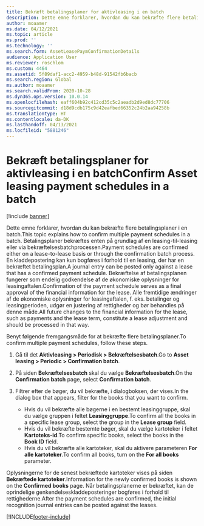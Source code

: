 ```yaml
---
title: Bekræft betalingsplaner for aktivleasing i en batch
description: Dette emne forklarer, hvordan du kan bekræfte flere betalingsplaner i en batch.
author: moaamer
ms.date: 04/12/2021
ms.topic: article
ms.prod: ''
ms.technology: ''
ms.search.form: AssetLeasePaymConfirmationDetails
audience: Application User
ms.reviewer: roschlom
ms.custom: 4464
ms.assetid: 5f89daf1-acc2-4959-b48d-91542fb6bacb
ms.search.region: Global
ms.author: moaamer
ms.search.validFrom: 2020-10-28
ms.dyn365.ops.version: 10.0.14
ms.openlocfilehash: eaff604b92c412cd35c5c2aeadb2d9ed8dc77706
ms.sourcegitcommit: d18d9cdb175c9d42eafbed66352c24b2aa94258b
ms.translationtype: HT
ms.contentlocale: da-DK
ms.lasthandoff: 04/13/2021
ms.locfileid: "5881246"
---
```

# <a name="confirm-asset-leasing-payment-schedules-in-a-batch"></a><span data-ttu-id="ac064-103">Bekræft betalingsplaner for aktivleasing i en batch</span><span class="sxs-lookup"><span data-stu-id="ac064-103">Confirm Asset leasing payment schedules in a batch</span></span>

[!include [banner](../includes/banner.md)]

<span data-ttu-id="ac064-104">Dette emne forklarer, hvordan du kan bekræfte flere betalingsplaner i en batch.</span><span class="sxs-lookup"><span data-stu-id="ac064-104">This topic explains how to confirm multiple payment schedules in a batch.</span></span> <span data-ttu-id="ac064-105">Betalingsplaner bekræftes enten på grundlag af en leasing-til-leasing eller via bekræftelsesbatchprocessen.</span><span class="sxs-lookup"><span data-stu-id="ac064-105">Payment schedules are confirmed either on a lease-to-lease basis or through the confirmation batch process.</span></span> <span data-ttu-id="ac064-106">En kladdepostering kan kun bogføres i forhold til en leasing, der har en bekræftet betalingsplan.</span><span class="sxs-lookup"><span data-stu-id="ac064-106">A journal entry can be posted only against a lease that has a confirmed payment schedule.</span></span> <span data-ttu-id="ac064-107">Bekræftelse af betalingsplanen fungerer som endelig godkendelse af de økonomiske oplysninger for leasingaftalen.</span><span class="sxs-lookup"><span data-stu-id="ac064-107">Confirmation of the payment schedule serves as a final approval of the financial information for the lease.</span></span> <span data-ttu-id="ac064-108">Alle fremtidige ændringer af de økonomiske oplysninger for leasingaftalen, f. eks. betalinger og leasingperioden, udgør en justering af rettigheder og bør behandles på denne måde.</span><span class="sxs-lookup"><span data-stu-id="ac064-108">All future changes to the financial information for the lease, such as payments and the lease term, constitute a lease adjustment and should be processed in that way.</span></span>

<span data-ttu-id="ac064-109">Benyt følgende fremgangsmåde for at bekræfte flere betalingsplaner.</span><span class="sxs-lookup"><span data-stu-id="ac064-109">To confirm multiple payment schedules, follow these steps.</span></span>

1. <span data-ttu-id="ac064-110">Gå til det **Aktivleasing \> Periodisk \> Bekræftelsesbatch**.</span><span class="sxs-lookup"><span data-stu-id="ac064-110">Go to **Asset leasing \> Periodic \> Confirmation batch**.</span></span>
2. <span data-ttu-id="ac064-111">På siden **Bekræftelsesbatch** skal du vælge **Bekræftelsesbatch**.</span><span class="sxs-lookup"><span data-stu-id="ac064-111">On the **Confirmation batch** page, select **Confirmation batch**.</span></span>
3. <span data-ttu-id="ac064-112">Filtrer efter de bøger, du vil bekræfte, i dialogboksen, der vises.</span><span class="sxs-lookup"><span data-stu-id="ac064-112">In the dialog box that appears, filter for the books that you want to confirm.</span></span>

    - <span data-ttu-id="ac064-113">Hvis du vil bekræfte alle bøgerne i en bestemt leasinggruppe, skal du vælge gruppen i feltet **Leasinggruppe**.</span><span class="sxs-lookup"><span data-stu-id="ac064-113">To confirm all the books in a specific lease group, select the group in the **Lease group** field.</span></span>
    - <span data-ttu-id="ac064-114">Hvis du vil bekræfte bestemte bøger, skal du vælge kartoteker i feltet **Kartoteks-id**.</span><span class="sxs-lookup"><span data-stu-id="ac064-114">To confirm specific books, select the books in the **Book ID** field.</span></span>
    - <span data-ttu-id="ac064-115">Hvis du vil bekræfte alle kartoteker, skal du aktivere parameteren **For alle kartoteker**.</span><span class="sxs-lookup"><span data-stu-id="ac064-115">To confirm all books, turn on the **For all books** parameter.</span></span>

<span data-ttu-id="ac064-116">Oplysningerne for de senest bekræftede kartoteker vises på siden **Bekræftede kartoteker**.</span><span class="sxs-lookup"><span data-stu-id="ac064-116">Information for the newly confirmed books is shown on the **Confirmed books** page.</span></span> <span data-ttu-id="ac064-117">Når betalingsplanerne er bekræftet, kan de oprindelige genkendelseskladdeposteringer bogføres i forhold til rettighederne.</span><span class="sxs-lookup"><span data-stu-id="ac064-117">After the payment schedules are confirmed, the initial recognition journal entries can be posted against the leases.</span></span>


[!INCLUDE[footer-include](../../includes/footer-banner.md)]
